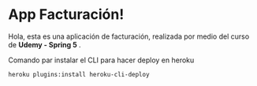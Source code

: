 # App Facturación!

Hola, esta es una aplicación de facturación, realizada por medio del curso de **Udemy - Spring 5** .



Comando par instalar el CLI para hacer deploy en heroku
```
heroku plugins:install heroku-cli-deploy
```


